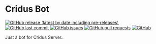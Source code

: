 
# Cridus Bot

[![GitHub release (latest by date including pre-releases)](https://img.shields.io/github/v/release/AlexxNess/cridusbot?include_prereleases)](https://img.shields.io/github/v/release/AlexxNess/cridusbot?include_prereleases)
[![GitHub last commit](https://img.shields.io/github/last-commit/AlexxNess/cridusbot)](https://img.shields.io/github/last-commit/AlexxNess/cridusbot)
[![GitHub issues](https://img.shields.io/github/issues-raw/AlexxNess/cridusbot)](https://img.shields.io/github/issues-raw/AlexxNess/cridusbot)
[![GitHub pull requests](https://img.shields.io/github/issues-pr/AlexxNess/cridusbot)](https://img.shields.io/github/issues-pr/AlexxNess/cridusbot)
[![GitHub](https://img.shields.io/github/license/AlexxNess/cridusbot)](https://img.shields.io/github/license/AlexxNess/cridusbot)

Just a bot for Cridus Server..
